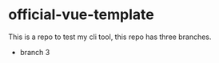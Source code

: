 <!--
 * @Author: lijiahao
 * @Date: 2019-10-22 17:22:16
 * @LastEditors: superYipe
 * @LastEditTime: 2019-10-22 17:24:53
 -->
# official-vue-template
This is a repo to test my cli tool, this repo has three branches.

- branch 3